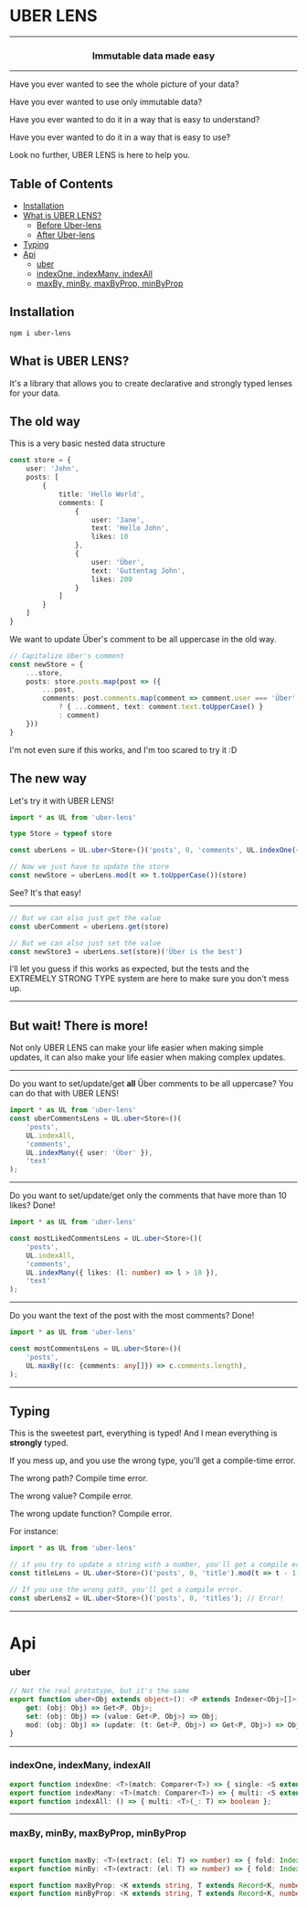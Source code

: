# UBER LENS

---

### <div style="text-align: center;">Immutable data made easy</div>

---

Have you ever wanted to see the whole picture of your data?

Have you ever wanted to use only immutable data?

Have you ever wanted to do it in a way that is easy to understand?

Have you ever wanted to do it in a way that is easy to use?

Look no further, UBER LENS is here to help you.

## Table of Contents

 - [Installation](#installation)
 - [What is UBER LENS?](#what-is-uber-lens)
   - [Before Uber-lens](#the-old-way) 
   - [After Uber-lens](#the-new-way)
 - [Typing](#typing)
 - [Api](#api)
   - [uber](#uber)
   - [indexOne, indexMany, indexAll](#indexone-indexmany-indexall)
   - [maxBy, minBy, maxByProp, minByProp](#maxby-minby-maxbyprop-minbyprop)

## Installation

```shell
npm i uber-lens
```

## What is UBER LENS?

It's a library that allows you to create declarative and strongly typed lenses for your data.

## The old way

This is a very basic nested data structure
```typescript
const store = {
    user: 'John',
    posts: [
        {
            title: 'Hello World',
            comments: [
                {
                    user: 'Jane',
                    text: 'Hello John',
                    likes: 10
                },
                {
                    user: 'Über',
                    text: 'Guttentag John',
                    likes: 200
                }
            ]
        }
    ]
}
```

We want to update Über's comment to be all uppercase in the old way.
```typescript
// Capitalize Über's comment
const newStore = {
    ...store,
    posts: store.posts.map(post => ({
        ...post,
        comments: post.comments.map(comment => comment.user === 'Über'
            ? { ...comment, text: comment.text.toUpperCase() }
            : comment)
    }))
}
```

I'm not even sure if this works, and I'm too scared to try it :D

## The new way

Let's try it with UBER LENS!

```typescript
import * as UL from 'uber-lens'

type Store = typeof store

const uberLens = UL.uber<Store>()('posts', 0, 'comments', UL.indexOne({ user: 'Über' }), 'text');

// Now we just have to update the store
const newStore = uberLens.mod(t => t.toUpperCase())(store)
```

See? It's that easy!

---

```typescript
// But we can also just get the value
const uberComment = uberLens.get(store)

// But we can also just set the value
const newStore3 = uberLens.set(store)('Über is the best')
```

I'll let you guess if this works as expected, but the tests and the EXTREMELY STRONG TYPE system are here to make sure 
you don't mess up.

---

## But wait! There is more!

Not only UBER LENS can make your life easier when making simple updates, it can also make your life easier when making
complex updates.

---

Do you want to set/update/get **all** Über comments to be all uppercase? You can do that with UBER LENS!
```typescript
import * as UL from 'uber-lens'
const uberCommentsLens = UL.uber<Store>()(
    'posts',
    UL.indexAll,
    'comments',
    UL.indexMany({ user: 'Über' }),
    'text'
);
```
---
Do you want to set/update/get only the comments that have more than 10 likes? Done!
```typescript
import * as UL from 'uber-lens'

const mostLikedCommentsLens = UL.uber<Store>()(
    'posts',
    UL.indexAll,
    'comments',
    UL.indexMany({ likes: (l: number) => l > 10 }),
    'text'
);
```
---
Do you want the text of the post with the most comments? Done!
```typescript
import * as UL from 'uber-lens'

const mostCommentsLens = UL.uber<Store>()(
    'posts',
    UL.maxBy((c: {comments: any[]}) => c.comments.length),
);
```
---
## Typing

This is the sweetest part, everything is typed! And I mean everything is **strongly** typed.

If you mess up, and you use the wrong type, you'll get a compile-time error.

The wrong path? Compile time error.

The wrong value? Compile error.

The wrong update function? Compile error.

For instance: 
```typescript
import * as UL from 'uber-lens'

// if you try to update a string with a number, you'll get a compile error.
const titleLens = UL.uber<Store>()('posts', 0, 'title').mod(t => t - 1); // Error!

// If you use the wrong path, you'll get a compile error.
const uberLens2 = UL.uber<Store>()('posts', 0, 'titles'); // Error!
```

---

# Api

### uber
```typescript
// Not the real prototype, but it's the same
export function uber<Obj extends object>(): <P extends Indexer<Obj>[]>(...indexers: P) => {
    get: (obj: Obj) => Get<P, Obj>;
    set: (obj: Obj) => (value: Get<P, Obj>) => Obj;
    mod: (obj: Obj) => (update: (t: Get<P, Obj>) => Get<P, Obj>) => Obj;
}
```

---

### indexOne, indexMany, indexAll
```typescript
export function indexOne: <T>(match: Comparer<T>) => { single: <S extends T>(obj: S) => boolean };
export function indexMany: <T>(match: Comparer<T>) => { multi: <S extends T>(obj: S) => boolean };
export function indexAll: () => { multi: <T>(_: T) => boolean };
```

---

### maxBy, minBy, maxByProp, minByProp
```typescript

export function maxBy: <T>(extract: (el: T) => number) => { fold: Index<T[]> };
export function minBy: <T>(extract: (el: T) => number) => { fold: Index<T[]> };

export function maxByProp: <K extends string, T extends Record<K, number>>(prop: K) => { fold: Index<T[]> };
export function minByProp: <K extends string, T extends Record<K, number>>(prop: K) => { fold: Index<T[]> };
```
